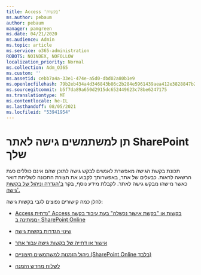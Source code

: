 ```yaml
---
title: Access 'בקשות'
ms.author: pebaum
author: pebaum
manager: pamgreen
ms.date: 04/21/2020
ms.audience: Admin
ms.topic: article
ms.service: o365-administration
ROBOTS: NOINDEX, NOFOLLOW
localization_priority: Normal
ms.collection: Adm_O365
ms.custom: ''
ms.assetid: cebb7a4a-33e1-474e-a5d0-dbd02a80b1e9
ms.openlocfilehash: 79b2eb434a4d346843b86c2b284e5961439aea412e3828847b28927a08f17a70
ms.sourcegitcommit: b5f7da89a650d2915dc652449623c78be6247175
ms.translationtype: MT
ms.contentlocale: he-IL
ms.lasthandoff: 08/05/2021
ms.locfileid: "53941954"
---
```

# <a name="give-users-access-to-sharepoint-site"></a>תן למשתמשים גישה לאתר SharePoint שלך

תכונת בקשת הגישה מאפשרת לאנשים לבקש גישה לתוכן שהם אינם כוללים כעת הרשאה לראות. כבעלים של אתר, באפשרותך לקבוע את תצורת התכונה לשליחת דואר כאשר מישהו מבקש גישה לאתר. לקבלת מידע נוסף, בקר [ב'הגדרה וניהול של בקשות גישה'.](https://support.office.com/article/set-up-and-manage-access-requests-94b26e0b-2822-49d4-929a-8455698654b3)

להלן כמה קישורים נפוצים לגבי בקשות גישה:

- [Access נדחית" Access בקשות או "בקשת אישור נכשלה" בעת עיבוד בקשה ממתינה ב- SharePoint Online](https://docs.microsoft.com/sharepoint/support/sharing-and-permissions/request-approval-failed)

- [שינוי הגדרות בקשות גישה](https://support.office.com/article/set-up-and-manage-access-requests-94b26e0b-2822-49d4-929a-8455698654b3#bk_enableallow)

- [אישור או דחייה של בקשות גישה עבור אתר](https://support.office.com/article/set-up-and-manage-access-requests-94b26e0b-2822-49d4-929a-8455698654b3#__toc374462558)

- [ניהול הזמנות למשתמשים חיצוניים (SharePoint Online בלבד)](https://support.office.com/article/set-up-and-manage-access-requests-94b26e0b-2822-49d4-929a-8455698654b3#__toc334189260)

- [לשלוח מחדש הזמנה](https://support.office.com/article/set-up-and-manage-access-requests-94b26e0b-2822-49d4-929a-8455698654b3#__toc374462560)



